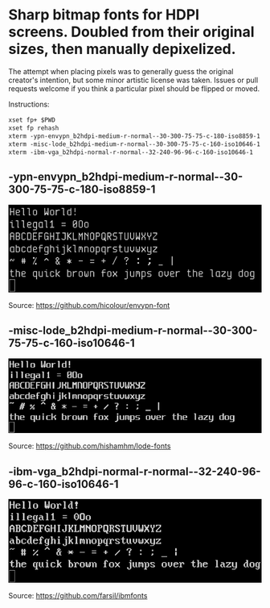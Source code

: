 # Sharp bitmap fonts for HDPI screens. Doubled from their original sizes, then manually depixelized.

The attempt when placing pixels was to generally guess the original creator's intention, but some minor artistic license was taken. Issues or pull requests welcome if you think a particular pixel should be flipped or moved.

Instructions:

```
xset fp+ $PWD
xset fp rehash
xterm -ypn-envypn_b2hdpi-medium-r-normal--30-300-75-75-c-180-iso8859-1
xterm -misc-lode_b2hdpi-medium-r-normal--30-300-75-75-c-160-iso10646-1
xterm -ibm-vga_b2hdpi-normal-r-normal--32-240-96-96-c-160-iso10646-1
```

## -ypn-envypn_b2hdpi-medium-r-normal--30-300-75-75-c-180-iso8859-1

![-ypn-envypn_b2hdpi-medium-r-normal--30-300-75-75-c-180-iso8859-1](envypn.png)

Source: https://github.com/hicolour/envypn-font



## -misc-lode_b2hdpi-medium-r-normal--30-300-75-75-c-160-iso10646-1

![-misc-lode_b2hdpi-medium-r-normal--30-300-75-75-c-160-iso10646-1](lode.png)

Source: https://github.com/hishamhm/lode-fonts


## -ibm-vga_b2hdpi-normal-r-normal--32-240-96-96-c-160-iso10646-1

![-ibm-vga_b2hdpi-normal-r-normal--32-240-96-96-c-160-iso10646-1](vga.png)

Source: https://github.com/farsil/ibmfonts
